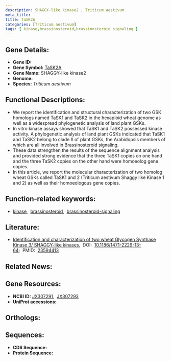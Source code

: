 ```yaml
---
description: SHAGGY-like kinase2 ; Triticum aestivum
meta_title:
title: TaSK2A
categories: [Triticum aestivum]
tags: [ kinase,brassinosteroid,brassinosteroid signaling ]
---
```


## Gene Details:
- **Gene ID:** []()
- **Gene Symbol:** <u>TaSK2A</u>
- **Gene Name:** SHAGGY-like kinase2
- **Genome:** []()
- **Species:** *Triticum aestivum*

## Functional Descriptions:
   - We report the identification and structural characterization of two GSK homologs named TaSK1 and TaSK2 in the hexaploid wheat genome as well as a widespread phylogenetic analysis of land plant GSKs.
   - In vitro kinase assays showed that TaSK1 and TaSK2 possessed kinase activity. A phylogenetic analysis of land plant GSKs indicated that TaSK1 and TaSK2 belong to clade II of plant GSKs, the Arabidopsis members of which are all involved in Brassinosteroid signaling.
   - These data strengthen the results of the sequence alignment analysis and provided strong evidence that the three TaSK1 copies on one hand and the three TaSK2 copies on the other hand were homoeolog gene copies.
   - In this article, we report the molecular characterization of two homolog wheat GSKs called TaSK1 and 2 (Triticum aestivum Shaggy like Kinase 1 and 2) as well as their homoeologous gene copies. 

## Function-related keywords:
   - [kinase](/tags/kinase/),&nbsp;&nbsp;[brassinosteroid](/tags/brassinosteroid/),&nbsp;&nbsp;[brassinosteroid-signaling](/tags/brassinosteroid-signaling/)

## Literature:
   - [Identification and characterization of two wheat Glycogen Synthase Kinase 3/ SHAGGY-like kinases.](https://doi.org/10.1186/1471-2229-13-64)&nbsp;&nbsp;DOI:&nbsp;&nbsp;[10.1186/1471-2229-13-64](https://doi.org/10.1186/1471-2229-13-64);&nbsp;&nbsp;PMID:&nbsp;&nbsp;[23594413](https://pubmed.ncbi.nlm.nih.gov/23594413/)

## Related News:

## Gene Resources:
- **NCBI ID:**  [JX307291](https://www.ncbi.nlm.nih.gov/gene/?term=JX307291),&nbsp;&nbsp;[JX307293](https://www.ncbi.nlm.nih.gov/gene/?term=JX307293)
- **UniProt accessions:**  [](https://www.uniprot.org/uniprotkb//entry)

## Orthologs:

## Sequences:
- **CDS Sequence:**
- **Protein Sequence:**
